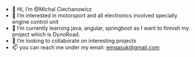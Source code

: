- 👋 Hi, I’m @Michal Ciechanowicz
- 👀 I’m interested in motorsport and all electronics involved specially engine control unit
- 🌱 I’m currently learning java, angular, springboot as I want to finnish my project which is DynoRoad. 
- 💞️ I’m looking to collaborate on interesting projects
- 📫 you can reach me under my email: emgasuk@gmail.com

<!---
MichalCiechanowicz/MichalCiechanowicz is a ✨ special ✨ repository because its `README.md` (this file) appears on your GitHub profile.
You can click the Preview link to take a look at your changes.
--->
